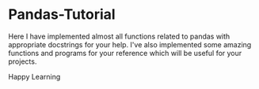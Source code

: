 # Pandas-Tutorial
Here I have implemented almost all functions related to pandas with appropriate docstrings for your help.
I've also implemented some amazing functions and programs for your reference which will be useful for your projects.

Happy Learning

